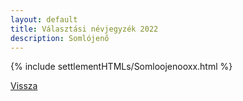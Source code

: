 ```yaml
---
layout: default
title: Választási névjegyzék 2022
description: Somlójenő
---
```


{% include settlementHTMLs/Somloojenooxx.html %}

[Vissza](./)